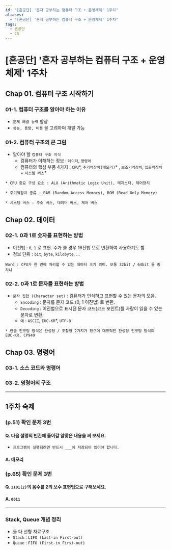 ```yaml
---
id: "[혼공단] '혼자 공부하는 컴퓨터 구조 + 운영체제' 1주차"
aliases:
  - "[혼공단] '혼자 공부하는 컴퓨터 구조 + 운영체제' 1주차"
tags:
  - 혼공단
  - CS
---
```


# [혼공단] '혼자 공부하는 컴퓨터 구조 + 운영체제' 1주차

## Chap 01. **컴퓨터 구조 시작하기**

### 01-1. 컴퓨터 구조를 알아야 하는 이유

- `문제 해결 능력` 향상
- `성능, 용량, 비용` 을 고려하며 개발 가능

### 01-2. 컴퓨터 구조의 큰 그림

- 알아야 할 `컴퓨터 구조 지식`
  - 컴퓨터가 이해하는 정보 : `데이터`, `명령어`
  - 컴퓨터의 핵심 부품 4가지 : `CPU`\*, `주기억장치(메모리)`\* , `보조기억장치`, `입출력장치` + `시스템 버스`\*


```
* CPU 중요 구성 요소 : ALU (Arithmetic Logic Unit), 레지스터, 제어장치
```
```
* 주기억장치 종류 : RAM (Random Access Memory), ROM (Read Only Memory)
```
```
* 시스템 버스 : 주소 버스, 데이터 버스, 제어 버스
```

## Chap 02. **데이터**

### 02-1. 0과 1로 숫자를 표현하는 방법

- 이진법 : `0`, `1` 로 표현. 수가 클 경우 16진법 으로 변환하여 사용하기도 함
- 정보 단위 : `bit`, `byte`, `kilobyte`, ...

```
Word : CPU가 한 번에 처리할 수 있는 데이터 크기 의미. 보통 32bit / 64bit 둘 중 하나
```

### 02-2. 0과 1로 문자를 표현하는 방법

- `문자 집합 (Character set)` : 컴퓨터가 인식하고 표현할 수 있는 문자의 모음.
  - `Encoding` : 문자를 문자 코드 (0, 1 이진법) 로 변환.
  - `Decoding` : 이진법으로 표시된 문자 코드(코드 포인트)를 사람이 읽을 수 있는 문자로 변환.
  - `예` : `ASCII`, `EUC-KR`\*, `UTF-8`
  
```
* 한글 인코딩 방식은 완성형 / 조합형 2가지가 있으며 대표적인 완성형 인코딩 방식이 EUC-KR, CP949
```

## Chap 03. **명령어**

### 03-1. 소스 코드와 명령어

### 03-2. 명령어의 구조

---

## 1주차 숙제

### (p.51) 확인 문제 3번

#### Q. 다음 설명의 빈칸에 들어갈 알맞은 내용을 써 보세요.

- `프로그램이 실행되려면 반드시 ___에 저장되어 있어야 합니다.`

#### A. 메모리

### (p.65) 확인 문제 3번

#### Q. `1101(2)`의 음수를 2의 보수 표현법으로 구해보세요.

#### A. `0011`

---

### Stack, Queue 개념 정리

- 둘 다 선형 자료구조
- `Stack` : `LIFO (Last-in First-out)`
- `Queue` : `FIFO (First-in First-out)`
